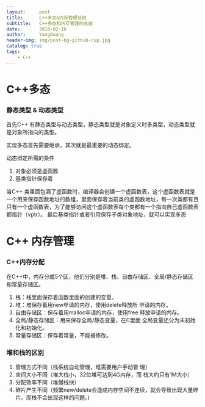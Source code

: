 ```yaml
---
layout:     post
title:      C++多态&内存管理总结
subtitle:   C++多态和内存管理的总结
date:       2018-02-16
author:     YangGuang
header-img: img/post-bg-github-cup.jpg
catalog: true
tags:
    - C++
---
```


# C++多态
### 静态类型 & 动态类型
首先C++ 有静态类型与动态类型，静态类型就是对象定义时多类型，动态类型就是对象所指向的类型。

实现多态首先需要继承，其次就是最重要的动态绑定。

动态绑定所需的条件
1. 对象必须是虚函数
2. 基类指针保存着

当C++ 类里面包涵了虚函数时，编译器会创建一个虚函数表，这个虚函数表就是一个用来保存函数地址的数组，里面保存着当前类的虚函数地址，每一次类都有且只有一个虚函数表，为了能够访问这个虚函数表每个类都有一个指向自己虚函数表都指针（vptr）。
最后基类指针或者引用保存子类对象地址，就可以实现多态


# C++ 内存管理
### C++内存分配
在C++中，内存分成5个区，他们分别是堆、栈、自由存储区、全局/静态存储区和常量存储区。
1. 栈：栈里面保存着函数里面的创建的变量。
2. 堆：堆保存着用new申请的内存，使用delete释放所	申请的内存。
3. 自由存储区：保存着用malloc申请的内存，使用free	释放申请的内存。
4. 全局/静态存储区：用来保存全局/静态变量，在C里面	全局变量还分为未初始化和初始化。
5. 常量存储区：保存着常量，不能被修改。

### 堆和栈的区别
1. 管理方式不同（栈系统自动管理，堆需要用户手动管	理）
2. 空间大小不同（堆大栈小，32位堆可达到4G内存，而	栈大约只有1M大小）
3. 分配效率不同（堆慢栈快）
4. 碎片产生不同（频繁new/delete会造成内存空间不连续，就会导致出现大量碎片。而栈不会出现这样的问题。)

